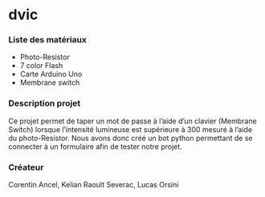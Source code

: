# dvic
### Liste des matériaux
-    Photo-Resistor 
-    7 color Flash 
-    Carte Arduino Uno 
-    Membrane switch

### Description projet 

Ce projet permet de taper un mot de passe à l’aide d’un clavier (Membrane Switch) lorsque l’intensité lumineuse est supérieure à 300 mesuré à l’aide du photo-Resistor.
Nous avons donc créé un bot python permettant de se connecter à un formulaire afin de tester notre projet.

### Créateur 
Corentin Ancel, Kelian Raoult Severac, Lucas Orsini
